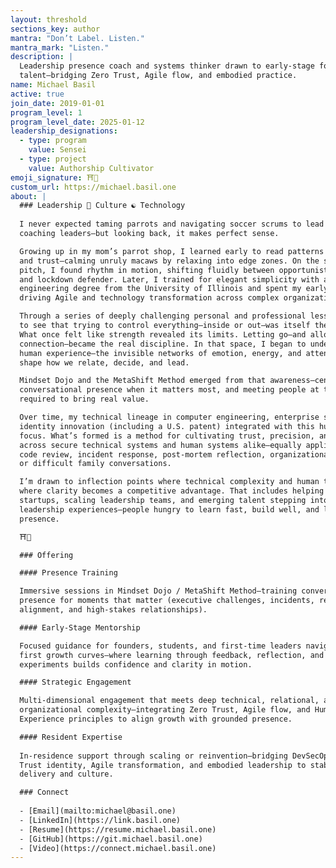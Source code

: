 ```yaml
---
layout: threshold
sections_key: author
mantra: "Don’t Label. Listen."
mantra_mark: "Listen."
description: |
  Leadership presence coach and systems thinker drawn to early-stage founders and emerging
  talent—bridging Zero Trust, Agile flow, and embodied practice.
name: Michael Basil
active: true
join_date: 2019-01-01
program_level: 1
program_level_date: 2025-01-12
leadership_designations:
  - type: program
    value: Sensei
  - type: project
    value: Authorship Cultivator
emoji_signature: ⛩️🌿
custom_url: https://michael.basil.one
about: |
  ### Leadership 🌱 Culture ☯ Technology
  
  I never expected taming parrots and navigating soccer scrums to lead me to
  coaching leaders—but looking back, it makes perfect sense.

  Growing up in my mom’s parrot shop, I learned early to read patterns of tension
  and trust—calming unruly macaws by relaxing into edge zones. On the soccer
  pitch, I found rhythm in motion, shifting fluidly between opportunistic striker
  and lockdown defender. Later, I trained for elegant simplicity with a computer
  engineering degree from the University of Illinois and spent my early career
  driving Agile and technology transformation across complex organizations.

  Through a series of deeply challenging personal and professional lessons, I came
  to see that trying to control everything—inside or out—was itself the obstacle.
  What once felt like strength revealed its limits. Letting go—and allowing for
  connection—became the real discipline. In that space, I began to understand the
  human experience—the invisible networks of emotion, energy, and attention that
  shape how we relate, decide, and lead.

  Mindset Dojo and the MetaShift Method emerged from that awareness—centering on
  conversational presence when it matters most, and meeting people at the depth
  required to bring real value.

  Over time, my technical lineage in computer engineering, enterprise software, and
  identity innovation (including a U.S. patent) integrated with this human-systems
  focus. What’s formed is a method for cultivating trust, precision, and agility
  across secure technical systems and human systems alike—equally applicable in
  code review, incident response, post-mortem reflection, organizational change,
  or difficult family conversations.

  I’m drawn to inflection points where technical complexity and human tension meet—
  where clarity becomes a competitive advantage. That includes helping early-stage
  startups, scaling leadership teams, and emerging talent stepping into their first
  leadership experiences—people hungry to learn fast, build well, and lead with
  presence.

  ⛩️🌿

  ### Offering

  #### Presence Training

  Immersive sessions in Mindset Dojo / MetaShift Method—training conversational
  presence for moments that matter (executive challenges, incidents, retros,
  alignment, and high-stakes relationships).

  #### Early-Stage Mentorship

  Focused guidance for founders, students, and first-time leaders navigating their
  first growth curves—where learning through feedback, reflection, and small
  experiments builds confidence and clarity in motion.

  #### Strategic Engagement

  Multi-dimensional engagement that meets deep technical, relational, and
  organizational complexity—integrating Zero Trust, Agile flow, and Human
  Experience principles to align growth with grounded presence.

  #### Resident Expertise
  
  In-residence support through scaling or reinvention—bridging DevSecOps, Zero
  Trust identity, Agile transformation, and embodied leadership to stabilize
  delivery and culture.

  ### Connect
  
  - [Email](mailto:michael@basil.one)
  - [LinkedIn](https://link.basil.one)
  - [Resume](https://resume.michael.basil.one)
  - [GitHub](https://git.michael.basil.one)
  - [Video](https://connect.michael.basil.one)
---
```

